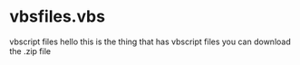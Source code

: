 # vbsfiles.vbs
vbscript files
hello
this is the thing that has vbscript files
you can download the .zip file
